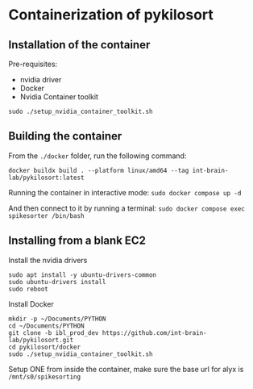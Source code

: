 # Containerization of pykilosort


## Installation of the container

Pre-requisites:
- nvidia driver
- Docker
- Nvidia Container toolkit

```
sudo ./setup_nvidia_container_toolkit.sh
```

## Building the container

From the `./docker` folder, run the following command:
```shell
docker buildx build . --platform linux/amd64 --tag int-brain-lab/pykilosort:latest
```

Running the container in interactive mode: 
`sudo docker compose up -d`

And then connect to it by running a terminal:
`sudo docker compose exec spikesorter /bin/bash`


## Installing from a blank EC2

Install the nvidia drivers
```
sudo apt install -y ubuntu-drivers-common
sudo ubuntu-drivers install
sudo reboot
```

Install Docker
```
mkdir -p ~/Documents/PYTHON
cd ~/Documents/PYTHON
git clone -b ibl_prod_dev https://github.com/int-brain-lab/pykilosort.git
cd pykilosort/docker
sudo ./setup_nvidia_container_toolkit.sh
```

Setup ONE from inside the container, make sure the base url for alyx is `/mnt/s0/spikesorting`
